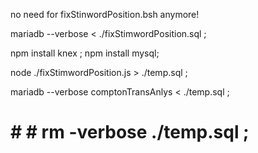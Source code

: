 no need for fixStinwordPosition.bsh anymore!

mariadb --verbose <   ./fixStimwordPosition.sql ;

npm install knex ; npm install mysql;

node ./fixStimwordPosition.js > ./temp.sql ;

mariadb --verbose comptonTransAnlys   <  ./temp.sql ;

# # #   rm -verbose ./temp.sql ;
